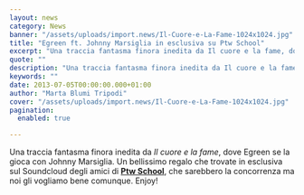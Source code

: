 ```yaml
---
layout: news
category: News
banner: "/assets/uploads/import.news/Il-Cuore-e-La-Fame-1024x1024.jpg"
title: "Egreen ft. Johnny Marsiglia in esclusiva su Ptw School"
excerpt: "Una traccia fantasma finora inedita da Il cuore e la fame, dove Egreen se la gioca con Johnny Marsiglia. Un bellissimo regalo che trovate in esclusiva sul Soundcloud degli amici di Ptw School, che sarebbero la concorrenza ma noi gli vogliamo bene comunque. Enjoy!  "
quote: ""
description: "Una traccia fantasma finora inedita da Il cuore e la fame, dove Egreen se la gioca con Johnny Marsiglia. Un bellissimo regalo che trovate in esclusiva sul Soundcloud degli amici di Ptw School, che sarebbero la concorrenza ma noi gli vogliamo bene comunque. Enjoy!  "
keywords: ""
date: 2013-07-05T00:00:00.000+01:00
author: "Marta Blumi Tripodi"
cover: "/assets/uploads/import.news/Il-Cuore-e-La-Fame-1024x1024.jpg"
pagination:
  enabled: true

---
```


Una traccia fantasma finora inedita da _Il cuore e la fame_, dove Egreen se la gioca con Johnny Marsiglia. Un bellissimo regalo che trovate in esclusiva sul Soundcloud degli amici di [**Ptw School**](http://www.ptwschool.com/blog/egreen-feat-johnny-marsiglia-perche-il-cuore-e-la-fame-xxxclusive-bonus-track.html "http://www.ptwschool.com/blog/egreen-feat-johnny-marsiglia-perche-il-cuore-e-la-fame-xxxclusive-bonus-track.html"), che sarebbero la concorrenza ma noi gli vogliamo bene comunque. Enjoy!

  